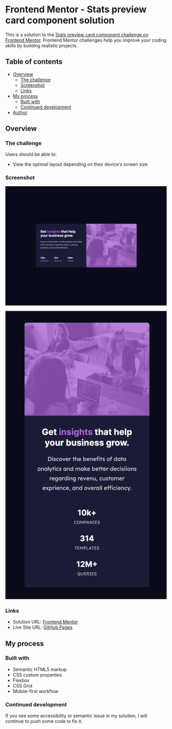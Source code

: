 # Frontend Mentor - Stats preview card component solution

This is a solution to the [Stats preview card component challenge on Frontend Mentor](https://www.frontendmentor.io/challenges/stats-preview-card-component-8JqbgoU62). Frontend Mentor challenges help you improve your coding skills by building realistic projects. 
## Table of contents

- [Overview](#overview)
  - [The challenge](#the-challenge)
  - [Screenshot](#screenshot)
  - [Links](#links)
- [My process](#my-process)
  - [Built with](#built-with)
  - [Continued development](#continued-development)
- [Author](#author)

## Overview

### The challenge

Users should be able to:

- View the optimal layout depending on their device's screen size

### Screenshot

![Desktop (1440px)](./screenshots/Desktop.png)

![Mobile (375px)](./screenshots/Mobile.png)


### Links

- Solution URL: [Frontend Mentor](https://www.frontendmentor.io/solutions/mobile-first-approach-using-plain-css-only-pyrHnBstB2)
- Live Site URL: [GitHub Pages](https://donchriscorleone.github.io/product-preview-card-component-solution2/index.html)

## My process

### Built with

- Semantic HTML5 markup
- CSS custom properties
- Flexbox
- CSS Grid
- Mobile-first workflow


### Continued development

If you see some accessibility or semantic issue in my solution, I will continue to push some code to fix it. 